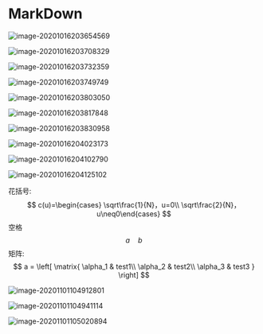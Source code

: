 # MarkDown

![image-20201016203654569](D:\TOOLS\typora\Typora_data\inmages\image-20201016203654569.png)

![image-20201016203708329](D:\TOOLS\typora\Typora_data\inmages\image-20201016203708329.png)

![image-20201016203732359](D:\TOOLS\typora\Typora_data\inmages\image-20201016203732359.png)

![image-20201016203749749](D:\TOOLS\typora\Typora_data\inmages\image-20201016203749749.png)

![image-20201016203803050](D:\TOOLS\typora\Typora_data\inmages\image-20201016203803050.png)

![image-20201016203817848](D:\TOOLS\typora\Typora_data\inmages\image-20201016203817848.png)

![image-20201016203830958](D:\TOOLS\typora\Typora_data\inmages\image-20201016203830958.png)

![image-20201016204023173](D:\TOOLS\typora\Typora_data\inmages\image-20201016204023173.png)

![image-20201016204102790](D:\TOOLS\typora\Typora_data\inmages\image-20201016204102790.png)

![image-20201016204125102](D:\TOOLS\typora\Typora_data\inmages\image-20201016204125102.png)

花括号:
$$
c(u)=\begin{cases} \sqrt\frac{1}{N}，u=0\\ \sqrt\frac{2}{N}， u\neq0\end{cases}
$$
空格
$$
a \quad b
$$
矩阵:
$$
a = \left[
\matrix{
  \alpha_1 & test1\\
  \alpha_2 & test2\\
  \alpha_3 & test3 
}
\right]
$$

![image-20201101104912801](D:\TOOLS\Typora\Typora_data\inmages\image-20201101104912801.png)	

![image-20201101104941114](D:\TOOLS\Typora\Typora_data\inmages\image-20201101104941114.png)

![image-20201101105020894](D:\TOOLS\Typora\Typora_data\inmages\image-20201101105020894.png)